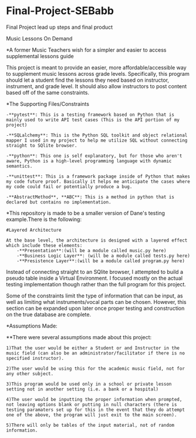 # Final-Project-SEBabb
Final Project lead up steps and final product

Music Lessons On Demand

*A former Music Teachers wish for a simpler and easier to access supplemental lessons guide

This project is meant to provide an easier, more affordable/accessible way to supplement music lessons across grade levels. Specifically, this program should let a student find the lessons they need based on instructor, instrument, and grade level. It should also allow instructors to post content based off of the same constraints.

*The Supporting Files/Constraints


    -**pytest**: This is a testing framework based on Python that is mainly used to write API test cases (This is the API portion of my project)

    -**SQLalchemy**: This is the Python SQL toolkit and object relational mapper I used in my project to help me utilize SQL without connecting straight to SQlite browser.

    -**python**: This one is self explanatory, but for those who aren't aware, Python is a high-level programming language with dynamic semantics.

    -**unittest**: This is a framework package inside of Python that makes my code future proof. Basically it helps me anticipate the cases where my code could fail or potentially produce a bug.

    -**AbstractMethod**, **ABC**: This is a method in python that is declared but contains no implementation. 

*This repository is made to be a smaller version of Dane's testing example.There is the following:

    #Layered Architecture

    At the base level, the architecture is designed with a layered effect which include these elements:
        -**Presentation**:(will be a module called music.py here)
        -**Business Logic Layer**: (will be a module called tests.py here)
        -**Presistence Layer**:(will be a module called program.py here)

Instead of connecting straight to an SQlite browser, I attempted to build a pseudo table inside a Virtual Environment. I focused mostly on the actual testing implementation though rather than the full program for this project.

Some of the constraints limit the type of information that can be input, as well as limiting what instruments/vocal parts can be chosen. However, this section can be expanded upon later once proper testing and construction on the true database are complete. 


*Assumptions Made:

**There were several assumptions made about this project:

    1)That the user would be either a Student or and Instructor in the music field (can also be an administrator/facilitator if there is no specified instructor).

    2)The user would be using this for the academic music field, not for any other subject.

    3)This program would be used only in a school or private lesson setting not in another setting (i.e. a bank or a hospital)

    4)The user would be inputting the proper information when prompted, not leaving options blank or putting in null characters (there is testing paramaters set up for this in the event that they do attempt one of the above, the program will just exit to the main screen).

    5)There will only be tables of the input material, not of random information.